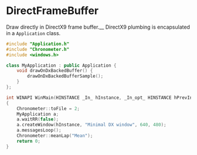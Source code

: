 # DirectFrameBuffer
Draw directly in DirectX9 frame buffer.__
DirectX9 plumbing is encapsulated in a ```Application``` class.

```C++
#include "Application.h"
#include "Chronometer.h"
#include <windows.h>

class MyApplication : public Application {
	void drawOnDxBackedBuffer() {
		drawOnDxBackedBufferSample();
	}
};

int WINAPI WinMain(HINSTANCE _In_ hInstance, _In_opt_ HINSTANCE hPrevInstance, _In_ LPSTR lpCmdLine, _In_ int nCmdShow)
{
	Chronometer::toFile = 2;
	MyApplication a;
	a.waitRR(false);
	a.createWindow(hInstance, "Minimal DX window", 640, 480);
	a.messagesLoop();
	Chronometer::meanLap("Mean");
	return 0;
}
```
